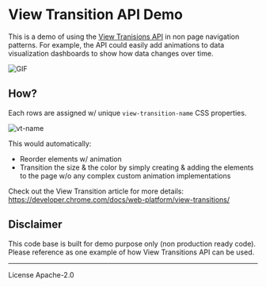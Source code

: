 # View Transition API Demo
This is a demo of using the [View Tranisions API](https://developer.mozilla.org/en-US/docs/Web/API/View_Transitions_API) in non page navigation patterns. For example, the API could easily add animations to data visualization dashboards to show how data changes over time.

![GIF](https://cdn.glitch.global/83e13573-94aa-4458-b845-892f2c4a4ebf/vt3.gif?v=1686202693009)

## How?
Each rows are assigned w/ unique `view-transition-name` CSS properties. 

![vt-name](https://cdn.glitch.global/83e13573-94aa-4458-b845-892f2c4a4ebf/vt-name.png?v=1686203562569)

This would automatically:
- Reorder elements w/ animation
- Transition the size & the color
by simply creating & adding the elements to the page w/o any complex custom animation implementations

Check out the View Transition article for more details: https://developer.chrome.com/docs/web-platform/view-transitions/

## Disclaimer
This code base is built for demo purpose only (non production ready code). Please reference as one example of how View Transitions API can be used.

---

License Apache-2.0